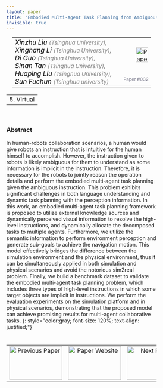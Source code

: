 ```yaml
---
layout: paper
title: "Embodied Multi-Agent Task Planning from Ambiguous Instruction"
invisible: true
---
```

<head>
<style>
* {
  box-sizing: border-box;
}

#myInput {
  background-position: 10px 10px;
  background-repeat: no-repeat;
  width: 100%;
  font-size: 100%;
  padding: 12px 20px 12px 40px;
  border: 1px solid #ddd;
  margin-bottom: 12px;
}

#myTable, #myTableA {
  border-collapse: collapse;
  width: 100%;
  border: 1px solid #ddd;
  font-size: 100%;
}

#myTable th, #myTable td, #myTableA th, #myTableA td {
  text-align: left;
  padding: 12px;
}

#myTable tr, #myTableA tr {
  border-bottom: 1px solid #ddd;
}

#myTable tr.header, #myTable tr:hover, #myTableA tr.header, #myTableA tr:hover {
  background-color: #f1f1f1;
}


#eventcounter1 a {
    font-size: 12px;
    color: #ffffff;
    display: block;
}

#eventcounter1 a:hover {
    text-decoration: none;
}

#eventcounter2 a {
    font-size: 12px;
    color: #ffffff;
    display: block;
}

#eventcounter2 a:hover {
    text-decoration: none;
}

</style>
</head>

<table width = "95%" style="padding-left: 15px; margin-left: auto; margin-right: 10px;">
<tr><td style = "vertical-align: top; padding-right: 25px;" rowspan="2">
<span style="color:black; font-size: 110%;"><i>
Xinzhu Liu <span style="color:gray; font-size: 85%">(Tsinghua University)</span><span style="color:gray; font-size: 100%">,</span><br>
Xinghang Li <span style="color:gray; font-size: 85%">(Tsinghua University)</span><span style="color:gray; font-size: 100%">,</span><br>
Di Guo <span style="color:gray; font-size: 85%">(Tsinghua University)</span><span style="color:gray; font-size: 100%">,</span><br>
Sinan Tan <span style="color:gray; font-size: 85%">(Tsinghua University)</span><span style="color:gray; font-size: 100%">,</span><br>
Huaping Liu <span style="color:gray; font-size: 85%">(Tsinghua University)</span><span style="color:gray; font-size: 100%">,</span><br>
Sun Fuchun <span style="color:gray; font-size: 85%">(Tsinghua university)</span>
</i></span>
</td>

<td style="text-align: right;"><a href="http://www.roboticsproceedings.org/rss18/p032.pdf"><img src="{{ site.baseurl }}/images/paper_link.png" alt="Paper Website" width = "33"  height = "40"/></a><br></td>
</tr>
<tr>
<td style="color:#777789; text-align:right; font-size: 75%; margin-right:10px;">Paper&nbsp;#032</td>
</tr>
</table>

<table width="80%" style="margin-top: 20px; margin-left: auto; margin-right: auto;">
  <tr>
    <td style="text-align:center;">5. Virtual</td>
  </tr>
</table>
<br>


### Abstract
In human-robots collaboration scenarios, a human would give robots an instruction that is intuitive for the human himself to accomplish. However, the instruction given to robots is likely ambiguous for them to understand as some information is implicit in the instruction. Therefore, it is necessary for the robots to jointly reason the operation details and perform the embodied multi-agent task planning given the ambiguous instruction. This problem exhibits significant challenges in both language understanding and dynamic task planning with the perception information. In this work, an embodied multi-agent task planning framework is proposed to utilize external knowledge sources and dynamically perceived visual information to resolve the high-level instructions, and dynamically allocate the decomposed tasks to multiple agents. Furthermore, we utilize the semantic information to perform environment perception and generate sub-goals to achieve the navigation motion. This model effectively bridges the difference between the simulation environment and the physical environment, thus it can be simultaneously applied in both simulation and physical scenarios and avoid the notorious sim2real problem. Finally, we build a benchmark dataset to validate the embodied multi-agent task planning problem, which includes three types of high-level instructions in which some target objects are implicit in instructions. We perform the evaluation experiments on the simulation platform and in physical scenarios, demonstrating that the proposed model can achieve promising results for multi-agent collaborative tasks.
{: style="color:gray; font-size: 120%; text-align: justified;"}


<table width="100%" style="margin-top:40px;">
<tr>
    <td style="width: 30%; text-align: center;"><a href="{{ site.baseurl }}/program/papers/031/">
<img src="{{ site.baseurl }}/images/previous_paper_icon.png"
       alt="Previous Paper" width = "142"  height = "90"/> 
</a> </td>
<td style="text-align: center;"><a href="{{ site.baseurl }}/program/papers">
<img src="{{ site.baseurl }}/images/overview_icon.png"
       alt="Paper Website" width = "142"  height = "90"/> 
</a> </td>
    <td style="width: 30%; text-align: center;"><a href="{{ site.baseurl }}/program/papers/033/">
    <img src="{{ site.baseurl }}/images/next_paper_icon.png"
        alt="Next Paper" width = "142"  height = "90"/>
    </a></td>
</tr>
</table>
